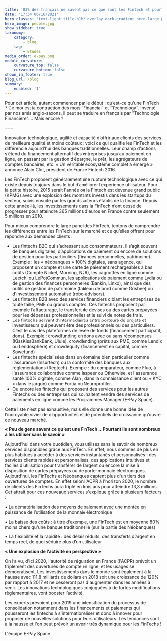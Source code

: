 ```yaml
---
title: '83% des français ne savent pas ce que sont les Fintech et pourtant...'
date: '17:34 06/16/2021'
hero_classes: 'text-light title-h1h2 overlay-dark-gradient hero-large parallax'
hero_image: people.jpg
show_sidebar: true
taxonomy:
    category:
        - blog
    tag:
        - Etudes
media_order: e-pay.png
module_curvature:
    curvature_top: false
    curvature_bottom: false
shown_in_footer: true
blog_url: /blog
summary:
    enabled: '1'
---
```


Pour cet article, autant commencer par le début : qu’est-ce qu’une FinTech ? Ce mot est la contraction des mots "Financial" et "Technology". Inventé par nos amis anglo-saxons, il peut se traduire en français par "Technologie Financière".… Mais encore ?

===

Innovation technologique, agilité et capacité d’offrir aux clients des services de meilleure qualité et moins coûteux : voici ce qui qualifie les FinTech et les différencie aujourd’hui des banques traditionnelles. Leur champ d’actions s’étend du financement alternatif des entreprises jusqu’au paiement en ligne, en passant par la gestion d’épargne, le prêt, les agrégateurs de comptes bancaires, etc. « Un véritable écosystème complet a émergé » annonce Alain Clot, président de France Fintech 2016.

Les FinTech proposent généralement une rupture technologique avec ce qui existe depuis toujours dans le but d’améliorer l’expérience utilisateur. Pour la petite histoire, 2015 serait l'année où la Fintech est devenue grand public (KPMG) avec une explosion des montants investis dans les startups du secteur, suivis ensuite par les grands acteurs établis de la finance. Depuis cette année-là, les investissements dans la FinTech n’ont cessé de progresser pour atteindre 365 millions d'euros en France contre seulement 5 millions en 2010.

Pour mieux comprendre le large panel des FinTech, tentons de comprendre les différences entre les FinTech sur le marché et ce qu’elles offrent pour répondre aux demandes clients :

- Les fintechs B2C qui s’adressent aux consommateurs. Il s’agit souvent de banques digitales, d’applications de paiement ou encore de solutions de gestion pour les particuliers (finances personnelles, patrimoine).
Exemple : les « néobanques » 100% digitales, sans agence, qui proposent un compte et une carte de paiement rechargeables à bas coûts (Compte Nickel, Morning, N26), les cagnottes en ligne comme Leetchi ou LePotCommun, les applications de paiement comme Lydia ou de gestion des finances personnelles (Bankin, Linxo), ainsi que des outils de gestion de patrimoine (tableau de bord comme Grisbee) ou d'investissement automatisé (robo-advisors). 
- Les fintechs B2B avec des services financiers ciblant les entreprises de toute taille, PME ou grands comptes. Ces fintechs proposent par exemple l’affacturage, le transfert de devises ou des cartes prépayées pour les dépenses professionnelles et le suivi de notes de frais.
- Les fintechs servant d’intermédiaires entre porteurs de projets et investisseurs qui peuvent être des professionnels ou des particuliers. C’est le cas des plateformes de levée de fonds (financement participatif, dons). Exemple : crowdfunding en dons avec ou sans récompenses (KissKissBankBank, Ulule), crowdlending (prêts aux PME, comme Lendix ou Lendosphère) et crowdequity (financement en capital, comme Sowefund)
- Les fintechs spécialisées dans un domaine bien particulier comme l’assurance (Insurtech) ou la conformité des banques aux règlementations (Regtech). Exemple : du comparateur, comme Fluo, à l'assurance collaborative comme Inspeer ou Otherwise, et l'assurance santé 100% digitale, comme Alan ; dans la connaissance client ou « KYC » dans le jargon) comme Fortia ou Neuroprofiler.
- Ou encore les fintechs qui proposent des services pour les autres Fintechs ou des entreprises qui souhaitent vendre des services de paiements en ligne comme les Programmes Manager (E-Pay Space).

Cette liste n’est pas exhaustive, mais elle donne une bonne idée de l’incroyable vivier de d’opportunités et de potentiels de croissance qu’ouvre ce nouveau marché.

**« Peu de gens savent ce qu’est une FinTech …Pourtant ils sont nombreux à les utiliser sans le savoir »**

Aujourd’hui dans votre quotidien, vous utilisez sans le savoir de nombreux services disponibles grâce aux FinTech. En effet, nous sommes de plus en plus habitués à accéder à des services instantanés et personnalisés : des services clients rapides et personnalisés, des applications intuitives et faciles d’utilisation pour transférer de l’argent ou encore la mise à disposition de cartes prépayées ou de porte-monnaie électroniques. Aujourd'hui, les FinTechs et Néobanques captent plus d'un tiers des ouvertures de comptes. En effet selon l'ACPR à l'horizon 2020, le nombre de clients des FinTechs aura triplé en trois ans pour atteindre 13,3 millions. Cet attrait pour ces nouveaux services s'explique grâce à plusieurs facteurs :

• La dématérialisation des moyens de paiement avec une montée en puissance de l’utilisation de la monnaie électronique

• La baisse des coûts : à titre d’exemple, une FinTech est en moyenne 80% moins chers qu'une banque traditionnelle (sur la partie des Néobanques)

• La flexibilité et la rapidité : des délais réduits, des transferts d’argent en temps réel, de quoi séduire plus d’un utilisateur

**« Une explosion de l’activité en perspective »**

On l’a vu, d'ici 2020, l'autorité de régulation en France (l'ACPR) prévoit un triplement des ouvertures de compte en ligne, et les usages se démocratisent. Les investissements dans le monde sont également à la hausse avec 111,8 milliards de dollars en 2018 soit une croissance de 120% par rapport à 2017 et ne cesseront pas d'augmenter dans les années à venir. Les innovations technologiques conjuguées à de fortes modifications règlementaires, vont booster l’activité.

Les experts prévoient pour 2019 une intensification du processus de consolidation notamment dans les financements et paiements qui pousseront les fintechs à s'internationaliser et donc à innover pour proposer de nouvelles solutions pour leurs utilisateurs. Les tendances sont à la hausse et l'on peut prévoir un avenir très dynamique pour les FinTechs !

L'équipe E-Pay Space

